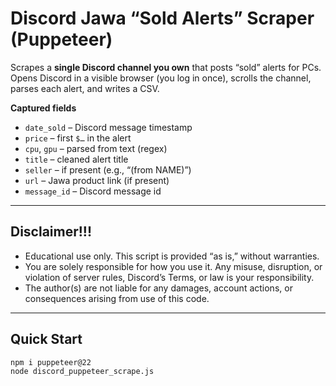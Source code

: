 # Discord Jawa “Sold Alerts” Scraper (Puppeteer)

Scrapes a **single Discord channel you own** that posts “sold” alerts for PCs.  
Opens Discord in a visible browser (you log in once), scrolls the channel, parses each alert, and writes a CSV.

**Captured fields**
- `date_sold` – Discord message timestamp  
- `price` – first `$…` in the alert  
- `cpu`, `gpu` – parsed from text (regex)  
- `title` – cleaned alert title  
- `seller` – if present (e.g., “(from NAME)”)  
- `url` – Jawa product link (if present)  
- `message_id` – Discord message id  

---
## Disclaimer!!!

- Educational use only. This script is provided “as is,” without warranties.
- You are solely responsible for how you use it. Any misuse, disruption, or violation of server rules, Discord’s Terms, or law is your responsibility.
- The author(s) are not liable for any damages, account actions, or consequences arising from use of this code.

---

## Quick Start

```bash
npm i puppeteer@22
node discord_puppeteer_scrape.js

